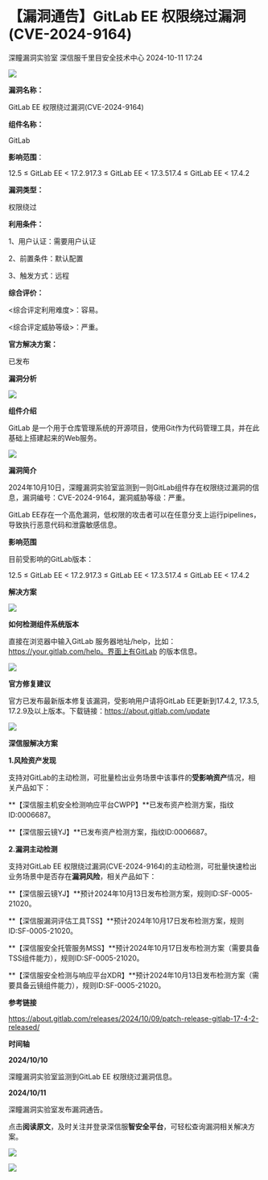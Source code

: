 #  【漏洞通告】GitLab EE 权限绕过漏洞(CVE-2024-9164)   
深瞳漏洞实验室  深信服千里目安全技术中心   2024-10-11 17:24  
  
![](https://mmbiz.qpic.cn/mmbiz_gif/w8NHw6tcQ5y0ib5ZKuEkbeB1AP6Ny6sdG7ibsLQTdrwNDQibSKOhMT6arD6BqOhCmLS85P4YS5wyh5U1HY3bdbWeg/640?wx_fmt=gif&from=appmsg "")  
  
**漏洞名称：**  
  
GitLab EE 权限绕过漏洞(CVE-2024-9164)  
  
**组件名称：**  
  
GitLab  
  
**影响范围**：  
  
12.5 ≤ GitLab EE < 17.2.917.3 ≤ GitLab EE < 17.3.517.4 ≤ GitLab EE < 17.4.2  
  
**漏洞类型：**  
  
权限绕过  
  
**利用条件：**  
  
1、用户认证：需要用户认证  
  
2、前置条件：默认配置  
  
3、触发方式：远程  
  
**综合评价：**  
  
<综合评定利用难度>：容易。  
  
<综合评定威胁等级>：严重。  
  
**官方解决方案：**  
  
已发布  
  
  
  
  
**漏洞分析**  
  
![](https://mmbiz.qpic.cn/mmbiz_gif/w8NHw6tcQ5y0ib5ZKuEkbeB1AP6Ny6sdG0GBd9daIHhHdv0VssAFLrkhJcFfvEc1iawBoQGvW4Nxwz0lxA2icfMng/640?wx_fmt=gif&from=appmsg "")  
  
**组件介绍**  
  
GitLab 是一个用于仓库管理系统的开源项目，使用Git作为代码管理工具，并在此基础上搭建起来的Web服务。  
  
![](https://mmbiz.qpic.cn/mmbiz_gif/w8NHw6tcQ5y0ib5ZKuEkbeB1AP6Ny6sdG0GBd9daIHhHdv0VssAFLrkhJcFfvEc1iawBoQGvW4Nxwz0lxA2icfMng/640?wx_fmt=gif&from=appmsg "")  
  
**漏洞简介**  
  
  
2024年10月10日，深瞳漏洞实验室监测到一则GitLab组件存在权限绕过漏洞的信息，漏洞编号：CVE-2024-9164，漏洞威胁等级：严重。  
  
GitLab EE存在一个高危漏洞，低权限的攻击者可以在任意分支上运行pipelines，导致执行恶意代码和泄露敏感信息。  
  
  
**影响范围**  
  
目前受影响的GitLab版本：  
  
12.5 ≤ GitLab EE < 17.2.917.3 ≤ GitLab EE < 17.3.517.4 ≤ GitLab EE < 17.4.2  
  
  
**解决方案**  
  
![](https://mmbiz.qpic.cn/mmbiz_gif/w8NHw6tcQ5y0ib5ZKuEkbeB1AP6Ny6sdG0GBd9daIHhHdv0VssAFLrkhJcFfvEc1iawBoQGvW4Nxwz0lxA2icfMng/640?wx_fmt=gif&from=appmsg "")  
  
**如何检测组件系统版本**  
  
  
直接在浏览器中输入GitLab 服务器地址/help，比如：https://your.gitlab.com/help。界面上有GitLab 的版本信息。  
  
  
![](https://mmbiz.qpic.cn/mmbiz_gif/w8NHw6tcQ5y0ib5ZKuEkbeB1AP6Ny6sdG0GBd9daIHhHdv0VssAFLrkhJcFfvEc1iawBoQGvW4Nxwz0lxA2icfMng/640?wx_fmt=gif&from=appmsg "")  
  
**官方修复建议**  
  
  
官方已发布最新版本修复该漏洞，受影响用户请将GitLab EE更新到17.4.2, 17.3.5, 17.2.9及以上版本。下载链接：https://about.gitlab.com/update  
  
  
![](https://mmbiz.qpic.cn/mmbiz_gif/w8NHw6tcQ5y0ib5ZKuEkbeB1AP6Ny6sdG0GBd9daIHhHdv0VssAFLrkhJcFfvEc1iawBoQGvW4Nxwz0lxA2icfMng/640?wx_fmt=gif&from=appmsg "")  
  
**深信服解决方案**  
  
  
**1.风险资产发现**  
  
支持对GitLab的主动检测，可批量检出业务场景中该事件的**受影响资产**情况，相关产品如下：  
  
**【深信服主机安全检测响应平台CWPP】**已发布资产检测方案，指纹ID:0006687。  
  
**【深信服云镜YJ】**已发布资产检测方案，指纹ID:0006687。  
  
  
**2.漏洞主动检测**  
  
支持对GitLab EE 权限绕过漏洞(CVE-2024-9164)的主动检测，可批量快速检出业务场景中是否存在**漏洞风险**，相关产品如下：  
  
**【深信服云镜YJ】**预计2024年10月13日发布检测方案，规则ID:SF-0005-21020。  
  
**【深信服漏洞评估工具TSS】**预计2024年10月17日发布检测方案，规则ID:SF-0005-21020。  
  
**【深信服安全托管服务MSS】**预计2024年10月17日发布检测方案（需要具备TSS组件能力），规则ID:SF-0005-21020。  
  
**【深信服安全检测与响应平台XDR】**预计2024年10月13日发布检测方案（需要具备云镜组件能力），规则ID:SF-0005-21020。  
  
  
  
**参考链接**  
  
  
  
https://about.gitlab.com/releases/2024/10/09/patch-release-gitlab-17-4-2-released/  
  
  
  
**时间轴**  
  
  
  
**2024/10/10**  
  
深瞳漏洞实验室监测到GitLab EE 权限绕过漏洞信息。  
  
  
**2024/10/11**  
  
深瞳漏洞实验室发布漏洞通告。  
  
  
点击**阅读原文**，及时关注并登录深信服**智安全平台**，可轻松查询漏洞相关解决方案。  
  
![](https://mmbiz.qpic.cn/mmbiz_png/w8NHw6tcQ5y0ib5ZKuEkbeB1AP6Ny6sdGS7hpqeBWWnNJnvTAZfWr4A5Z4mFhXNibLPic5cHEqCCl19zyEvsx4z7g/640?wx_fmt=png&from=appmsg "")  
  
![](https://mmbiz.qpic.cn/mmbiz_jpg/w8NHw6tcQ5zvcIHbwGGYKbqDVYsVKzNNia1jYtHf49C7133AlDXAgex2W4lFvpia56tjQQDkiauNBrl08YbxqG01A/640?wx_fmt=jpeg "")  
  
  
